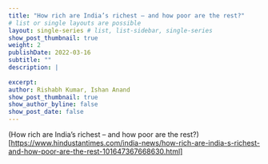 ```yaml
---
title: "How rich are India’s richest – and how poor are the rest?"
# list or single layouts are possible
layout: single-series # list, list-sidebar, single-series
show_post_thumbnail: true
weight: 2
publishDate: 2022-03-16
subtitle: ""
description: |
  
excerpt: 
author: Rishabh Kumar, Ishan Anand
show_post_thumbnail: true
show_author_byline: false
show_post_date: false
---
```


(How rich are India’s richest – and how poor are the rest?)[https://www.hindustantimes.com/india-news/how-rich-are-india-s-richest-and-how-poor-are-the-rest-101647367668630.html]